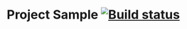 # Project Sample  [![Build status](https://ci.appveyor.com/api/projects/status/ni4bdvaxtix90ilg?svg=true)](https://ci.appveyor.com/project/antidot8/patternstestmode)